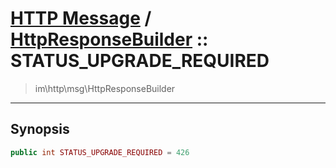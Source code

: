 # [HTTP Message](http.md) / [HttpResponseBuilder](http-HttpResponseBuilder.md) :: STATUS_UPGRADE_REQUIRED
 > im\http\msg\HttpResponseBuilder
____

## Synopsis
```php
public int STATUS_UPGRADE_REQUIRED = 426
```

